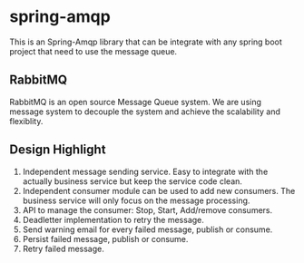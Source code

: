 # spring-amqp

This is an Spring-Amqp library that can be integrate with any spring boot project that need to use the message queue.

## RabbitMQ
RabbitMQ is an open source Message Queue system. We are using message system to decouple the system and achieve the scalability and flexiblity.

## Design Highlight

1. Independent message sending service. Easy to integrate with the actually business service but keep the service code clean.
2. Independent consumer module can be used to add new consumers. The business service will only focus on the message processing.
3. API to manage the consumer: Stop, Start, Add/remove consumers.
4. Deadletter implementation to retry the message.
5. Send warning email for every failed message, publish or consume.
6. Persist failed message, publish or consume.
7. Retry failed message. 

